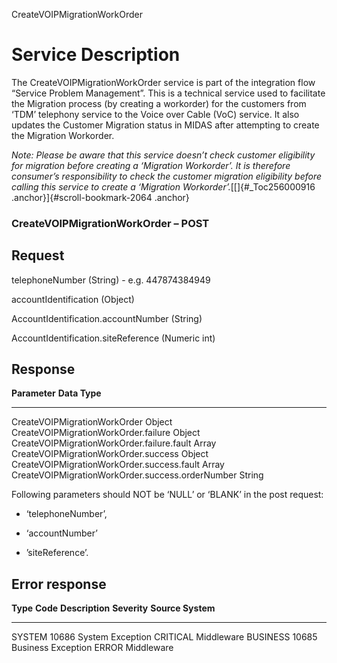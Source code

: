 CreateVOIPMigrationWorkOrder

Service Description
===================

The CreateVOIPMigrationWorkOrder service is part of the integration flow
“Service Problem Management”. This is a technical service used to
facilitate the Migration process (by creating a workorder) for the
customers from ‘TDM’ telephony service to the Voice over Cable (VoC)
service. It also updates the Customer Migration status in MIDAS after
attempting to create the Migration Workorder.

*Note: Please be aware that this service doesn’t check customer
eligibility for migration before creating a ‘Migration Workorder’. It is
therefore consumer’s responsibility to check the customer migration
eligibility before calling this service to create a ‘Migration
Workorder’.*[[]{#_Toc256000916 .anchor}]{#scroll-bookmark-2064 .anchor}

### CreateVOIPMigrationWorkOrder – POST
Request
--------

  telephoneNumber        (String) -    e.g. 447874384949
  
  accountIdentification       (Object)  
  
  AccountIdentification.accountNumber   (String)  
  
  AccountIdentification.siteReference   (Numeric int)

Response
--------

  **Parameter**                                      **Data Type**
  -------------------------------------------------- ---------------
  CreateVOIPMigrationWorkOrder                       Object
  CreateVOIPMigrationWorkOrder.failure               Object
  CreateVOIPMigrationWorkOrder.failure.fault         Array
  CreateVOIPMigrationWorkOrder.success               Object
  CreateVOIPMigrationWorkOrder.success.fault         Array
  CreateVOIPMigrationWorkOrder.success.orderNumber   String

Following parameters should NOT be ‘NULL’ or ‘BLANK’ in the post
request:

-   ‘telephoneNumber’,

-   ‘accountNumber’

-   ’siteReference’.

Error response
--------------

  **Type**   **Code**   **Description**      **Severity**   **Source System**
  ---------- ---------- -------------------- -------------- -------------------
  SYSTEM     10686      System Exception     CRITICAL       Middleware
  BUSINESS   10685      Business Exception   ERROR          Middleware

